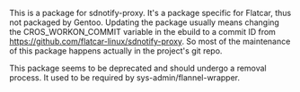 This is a package for sdnotify-proxy. It's a package specific for Flatcar,
thus not packaged by Gentoo. Updating the package usually means
changing the CROS_WORKON_COMMIT variable in the ebuild to a commit ID
from https://github.com/flatcar-linux/sdnotify-proxy. So most of the
maintenance of this package happens actually in the project's git
repo.

This package seems to be deprecated and should undergo a removal
process. It used to be required by sys-admin/flannel-wrapper.
